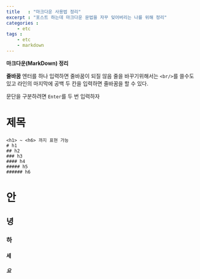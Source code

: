 ```yaml
---
title   : "마크다운 사용법 정리"
excerpt : "포스트 하는데 마크다운 문법을 자꾸 잊어버리는 나를 위해 정리"
categories : 
    - etc
tags : 
    - etc
    - markdown
---
```


__마크다운(MarkDown) 정리__  

__줄바꿈__
엔터를 하나 입력하면 줄바꿈이 되질 않음 줄을 바꾸기위해서는 `<br/>`를 쓸수도 있고 라인의 마지막에 공백 두 칸을 입력하면 줄바꿈을 할 수 있다.  

문단을 구분하려면 `Enter`를 두 번 입력하자  

# 제목  
```
<h1> ~ <h6> 까지 표현 가능
# h1
## h2
### h3
#### h4
##### h5
###### h6
```  

# 안  
## 녕  
### 하  
#### 세  
##### 요  